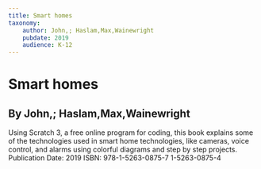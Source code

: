 ```yaml
---
title: Smart homes
taxonomy:
	author: John,; Haslam,Max,Wainewright
	pubdate: 2019
	audience: K-12
---
```

# Smart homes
## By John,; Haslam,Max,Wainewright

Using Scratch 3, a free online program for coding, this book explains some of the technologies used in smart home technologies, like cameras, voice control, and alarms using colorful diagrams and step by step projects.
Publication Date: 2019
ISBN: 978-1-5263-0875-7 1-5263-0875-4